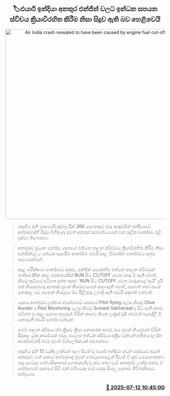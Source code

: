 <p align='center'><b><h2 align='center' title='Air India crash revealed to have been caused by engine fuel cut-off switch'>🏷එයාර් ඉන්දියා අනතුර එන්ජින් වලට ඉන්ධන සපයන ස්විචය ක්‍රියාවිරහිත කිරීම නිසා සිදුව ඇති බව හෙළිවෙයි</h2></b></p>
<p align='center'><img src='https://helakuru.sgp1.cdn.digitaloceanspaces.com/esana/images/lib/india-plane-crach-uio.jpg' width='600' alt='Air India crash revealed to have been caused by engine fuel cut-off switch'></p>

> පසුගිය ජුනි මාසයේදී පුද්ගලයින් 260 දෙනෙකුට මරු කැඳවමින් ඉන්දියාවේ අහ්මදාබාද්හි සිදුවූ බිහිසුණු ගුවන් අනතුර සම්බන්ධයෙන් වන මූලික වාර්තාව එළි දක්වා තිබෙනවා.

> අනතුරට ප්‍රධාන හේතුව යානයේ ඉන්ධන පාලන ස්විච්චය ක්‍රියාවිරහිත කිරීම නිසා එන්ජින්වලට ඉන්ධන සැපයීම නතරවීම බවයි අදාල විමර්ශන වාර්තාවට අනුව පැවසෙන්නේ.

> අදාළ පරීක්ෂණ වාර්තාවට අනුව, එන්ජින් දෙකෙහිම ඉන්ධන පාලන ස්විචයන් තත්පර 01ක කාල පරතරයකින් RUN සිට CUTOFF වෙත මාරු වී ඇති බවත්, නියමු කුටියේ පටිගත දත්ත අනුව 'RUN සිට CUTOFF වෙත මාරුකළේ ඇයි' දැයි එක් නියමුවෙකු අනෙක් ගුවන් නියමුවාගෙන් අසා ඇති බවත්, එහෙත් තමා එසේ නොකළ බව අනෙක් නියමුවා ඊට පිළිතුරු ලබාදී ඇති බවයි සඳහන් වන්නේ.

> යානය අනතුරට ලක්වන අවස්ථාවේ යානයේ Pilot flying ලෙස නියමු Clive Kunder ද Pilot Monitoring ලෙස නියමු Sumeet Sabharwal ද සිට ඇති අතර පටිගත වූ අදාල දෙබස කවුරුන් විසින් කාහට කියන ලද්දැක් දැයි තවමත් පැහැදිලි වී නොමැති බවයි වාර්තා වන්නේ.

> මෙම පාලන ස්විචය ස්වංක්‍රියව ක්‍රියා නොකරන අතර, එය ගුවන් නියමුවන් විසින් සිදුකළ යුතු කාර්යයක් බවද, එලෙස ඉන්ධන ස්විචය අක්‍රිය වන්නේ අතිශය දුර්ලභ අවස්ථාවකදී බවද ගුවන් විශ්ලේෂකයන් පවසනවා.

> පසුගිය ජුනි 12 වැනිදා ලන්ඩන් බලා පිටත් වූ එයාර් ඉන්දියා ගුවන් සේවයට අයත් අනතුරට පත් යානය අහ්මදාබාද් ගුවන් තොටුපොළෙන් පිටත් වී සුළු මොහොතකට පසු වෛද්‍ය නේවාසිකාගාර ගොඩනැගිල්ලකට කඩා වැටී අනතුරට ලක්වූ අතර, ඒ හේතුවෙන් යානයේ සිටි එක් මගියෙකු හැර සෙසු සියලු දෙනාම ජීවිතක්ෂයට පත්වුණා.



<h3 align='right'><a href='https://www.helakuru.lk/esana/p/111807/'>📅 2025-07-12 10:45:00</a></h3>
